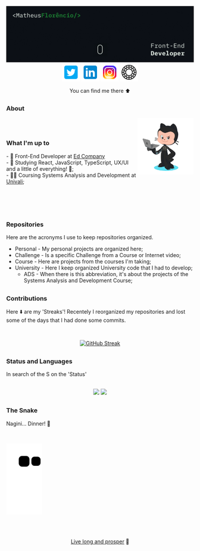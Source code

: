 <img src="https://github.com/1matheusflorencio/1matheusflorencio/blob/main/README%20arquivos/GithubHeaderDark.gif?raw=true">

<br>

<div align="center">
 <!-- Twitter -->
<a href="https://twitter.com/florencioMath" target="_blank"><img src="https://github.com/1matheusflorencio/1matheusflorencio/blob/main/README%20arquivos/icons8-twitter-squared-48.png?raw=true"></a>
<!-- LinkedIn -->
<a href="https://www.linkedin.com/in/matheus-flor%C3%AAncio/" target="_blank"><img src="https://github.com/1matheusflorencio/1matheusflorencio/blob/main/README%20arquivos/icons8-linkedin-48.png?raw=true"></a>
 <!-- Instagram -->
<a href="https://www.instagram.com/florenciomath/" target="_blank"><img src="https://github.com/1matheusflorencio/1matheusflorencio/blob/main/README%20arquivos/icons8-instagram-48.png?raw=true"></a>
  <!-- VSCO -->
<a href="https://vsco.co/florenciomath" target="_blank"><img src="https://github.com/1matheusflorencio/1matheusflorencio/blob/main/README%20arquivos/icons8-vsco-48.png?raw=true"></a>
 <br>
 <p align="center">You can find me there ⬆️</p>
 
</div>

##

<h3>About</h3>

<img align="right" width="30%" src="https://github.com/1matheusflorencio/1matheusflorencio/blob/main/README%20arquivos/my-octocat-1635129778574.png?raw=true">
<br><br>
<h3>What I'm up to</h3>
- 🚀 Front-End Developer at <a href="https://ed.company/" target="_blank">Ed Company</a> <br>
- 🌱 Studying React, JavaScript, TypeScript, UX/UI and a little of everything! 🤣; <br>
- 👨‍🎓 Coursing Systems Analysis and Development at <a href="https://www.univali.br/" target="_blank">Univali</a>; <br>
<br><br><br><br>

##

 <h3>Repositories</h3>
 
 <p>Here are the acronyms I use to keep repositories organized.</p>
 
- Personal - My personal projects are organized here;
- Challenge - Is a specific Challenge from a Course or Internet video;
- Course - Here are projects from the courses I'm taking;
- University - Here I keep organized University code that I had to develop;
  - ADS - When there is this abbreviation, it's about the projects of the Systems Analysis and Development Course;

 ##
 
 <h3>Contributions</h3>
 
 <p>Here ⬇️ are my 'Streaks'! Recentely I reorganized my repositories and lost some of the days that I had done some commits.</p>
 <br>
 
 <div align="center">
 
[![GitHub Streak](http://github-readme-streak-stats.herokuapp.com?user=florencioMath&theme=github-dark&hide_border=true&date_format=M%20j%5B%2C%20Y%5D)](https://git.io/streak-stats)
 
</div>
 
 ##
 
 <h3>Status and Languages</h3>
 <p>In search of the S on the 'Status'</p>
 <br>
 <div align="center">
  <img height="160em" src="https://github-readme-stats.vercel.app/api?username=florencioMath&show_icons=true&theme=dark&include_all_commits=true&count_private=true"/>
  <img height="160em" src="https://github-readme-stats.vercel.app/api/top-langs/?username=florencioMath&layout=compact&langs_count=7&theme=dark"/>
</div>
 
 ## 
 
 <h3>The Snake</h3>
 <p>Nagini... Dinner! 🐍</p>
 <br>
 
 <!-- Animação dos progressos -->
 ![Snake animation](https://github.com/florencioMath/florencioMath/blob/output/github-contribution-grid-snake.svg)

##

 <br>
 <p width="100%" align="center"><a href="https://youtu.be/Iu1qa8N2ID0">Live long and prosper</a> 🖖</p>
